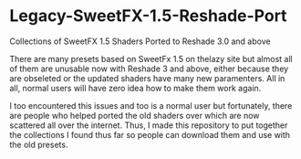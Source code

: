# Legacy-SweetFX-1.5-Reshade-Port
Collections of SweetFX 1.5 Shaders Ported to Reshade 3.0 and above

There are many presets based on SweetFx 1.5 on thelazy site but almost all of them are unusable now with Reshade 3 and above, either because they are obseleted or the updated shaders have many new paramenters. All in all, normal users will have zero idea how to make them work again.

I too encountered this issues and too is a normal user but fortunately, there are people who helped ported the old shaders over which are now scattered all over the internet. Thus, I made this repository to put together the collections I found thus far so people can download them and use with the old presets.
